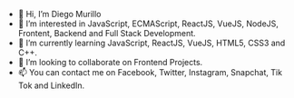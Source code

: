 - 👋 Hi, I’m Diego Murillo
- 👀 I’m interested in JavaScript, ECMAScript, ReactJS, VueJS, NodeJS, Frontent, Backend and Full Stack Development.
- 🌱 I’m currently learning JavaScript, ReactJS, VueJS, HTML5, CSS3 and C++.
- 💞️ I’m looking to collaborate on Frontend Projects.
- 📫 You can contact me on Facebook, Twitter, Instagram, Snapchat, Tik Tok and LinkedIn.

<!---
diegomurillocorrea/diegomurillocorrea is a ✨ special ✨ repository because its `README.md` (this file) appears on your GitHub profile.
You can click the Preview link to take a look at your changes.
--->
